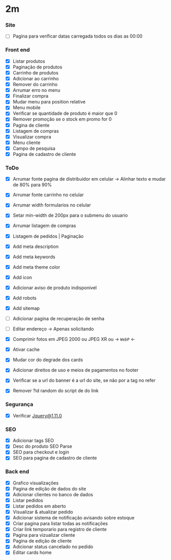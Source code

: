 # 2m

### Site
- [ ] Pagina para verificar datas carregada todos os dias as 00:00

### Front end

- [X] Listar produtos
- [X] Paginação de produtos
- [X] Carrinho de produtos
- [X] Adicionar ao carrinho
- [X] Remover do carrinho
- [X] Arrumar erro no menu
- [X] Finalizar compra
- [X] Mudar menu para position relative
- [X] Menu mobile
- [X] Verificar se quantidade de produto é maior que 0
- [X] Remover promoção se o stock em promo for 0
- [X] Pagina de cliente
- [X] Listagem de compras
- [X] Visualizar compra
- [X] Menu cliente
- [X] Campo de pesquisa
- [X] Pagina de cadastro de cliente

### ToDo

- [X] Arrumar fonte pagina de distribuidor em celular -> Alinhar texto e mudar de 80% para 90%
- [X] Arrumar fonte carrinho no celular
- [X] Arrumar width formularios no celular
- [X] Setar min-width de 200px para o submenu do usuario
- [X] Arrumar listagem de compras
- [X] Listagem de pedidos | Paginação
- [X] Add meta description
- [X] Add meta keywords
- [X] Add meta theme color
- [X] Add icon
- [X] Adicionar aviso de produto indisponivel

- [X] Add robots
- [X] Add sitemap

- [ ] Adicionar pagina de recuperação de senha
- [ ] Editar endereço -> Apenas solicitando

- [X] Comprimir fotos em JPEG 2000 ou JPEG XR ou -> ``WebP`` <-

- [X] Ativar cache
- [X] Mudar cor do degrade dos cards
- [X] Adicionar direitos de uso e meios de pagamentos no footer
- [X] Verificar se a url do banner é a url do site, se não por a tag no refer

- [X] Remover ?id random do script de do link

### Segurança

- [X] Verificar Jquery@1.11.0

### SEO

- [X] Adicionar tags SEO
- [X] Desc do produto SEO Parse
- [X] SEO para checkout e login
- [X] SEO para pagina de cadastro de cliente

### Back end

- [X] Grafico visualizações
- [X] Pagina de edição de dados do site
- [X] Adicionar clientes no banco de dados
- [X] Listar pedidos
- [X] Listar pedidos em aberto
- [X] Visualizar & atualizar pedido
- [X] Adicionar sistema de notificação avisando sobre estoque
- [X] Criar pagina para listar todas as notificações
- [X] Criar link temporario para registro de cliente
- [X] Pagina para vizualizar cliente
- [X] Pagina de edição de cliente
- [X] Adicionar status cancelado no pedido
- [X] Editar cards home